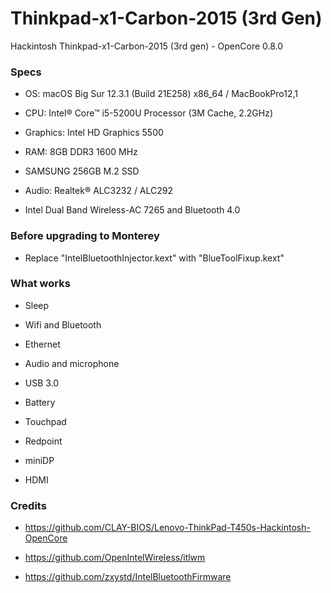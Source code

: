 # Thinkpad-x1-Carbon-2015 (3rd Gen)
Hackintosh Thinkpad-x1-Carbon-2015 (3rd gen) - OpenCore 0.8.0

### Specs
+ OS: macOS Big Sur 12.3.1 (Build 21E258) x86_64 / MacBookPro12,1

+ CPU: Intel® Core™ i5-5200U Processor (3M Cache, 2.2GHz)

+ Graphics: Intel HD Graphics 5500

+ RAM: 8GB DDR3 1600 MHz

+ SAMSUNG 256GB M.2 SSD

+ Audio: Realtek® ALC3232 / ALC292

+ Intel Dual Band Wireless-AC 7265 and Bluetooth 4.0

### Before upgrading to Monterey

+ Replace "IntelBluetoothInjector.kext" with "BlueToolFixup.kext"

### What works

+ Sleep

+ Wifi and Bluetooth

+ Ethernet

+ Audio and microphone

+ USB 3.0

+ Battery

+ Touchpad

+ Redpoint

+ miniDP

+ HDMI

### Credits

+ https://github.com/CLAY-BIOS/Lenovo-ThinkPad-T450s-Hackintosh-OpenCore

+ https://github.com/OpenIntelWireless/itlwm

+ https://github.com/zxystd/IntelBluetoothFirmware
